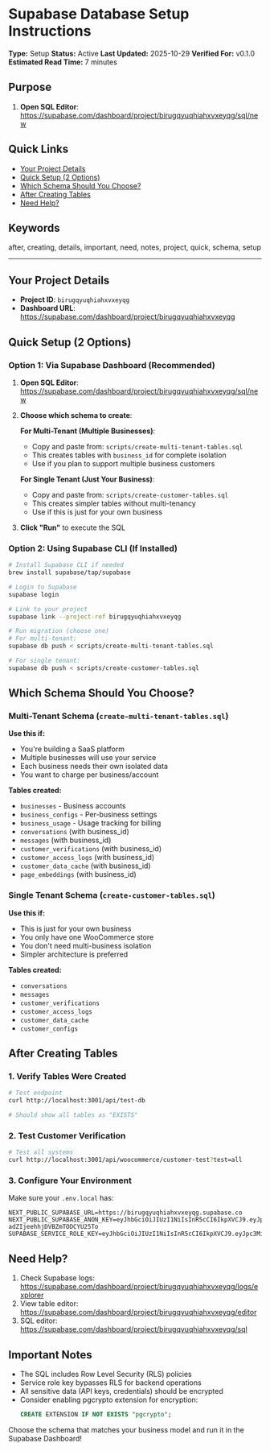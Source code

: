 # Supabase Database Setup Instructions

**Type:** Setup
**Status:** Active
**Last Updated:** 2025-10-29
**Verified For:** v0.1.0
**Estimated Read Time:** 7 minutes

## Purpose
1. **Open SQL Editor**: https://supabase.com/dashboard/project/birugqyuqhiahxvxeyqg/sql/new

## Quick Links
- [Your Project Details](#your-project-details)
- [Quick Setup (2 Options)](#quick-setup-2-options)
- [Which Schema Should You Choose?](#which-schema-should-you-choose)
- [After Creating Tables](#after-creating-tables)
- [Need Help?](#need-help)

## Keywords
after, creating, details, important, need, notes, project, quick, schema, setup

---


## Your Project Details
- **Project ID**: `birugqyuqhiahxvxeyqg`
- **Dashboard URL**: https://supabase.com/dashboard/project/birugqyuqhiahxvxeyqg

## Quick Setup (2 Options)

### Option 1: Via Supabase Dashboard (Recommended)

1. **Open SQL Editor**:
   https://supabase.com/dashboard/project/birugqyuqhiahxvxeyqg/sql/new

2. **Choose which schema to create**:

   **For Multi-Tenant (Multiple Businesses)**:
   - Copy and paste from: `scripts/create-multi-tenant-tables.sql`
   - This creates tables with `business_id` for complete isolation
   - Use if you plan to support multiple business customers

   **For Single Tenant (Just Your Business)**:
   - Copy and paste from: `scripts/create-customer-tables.sql`
   - This creates simpler tables without multi-tenancy
   - Use if this is just for your own business

3. **Click "Run"** to execute the SQL

### Option 2: Using Supabase CLI (If Installed)

```bash
# Install Supabase CLI if needed
brew install supabase/tap/supabase

# Login to Supabase
supabase login

# Link to your project
supabase link --project-ref birugqyuqhiahxvxeyqg

# Run migration (choose one)
# For multi-tenant:
supabase db push < scripts/create-multi-tenant-tables.sql

# For single tenant:
supabase db push < scripts/create-customer-tables.sql
```

## Which Schema Should You Choose?

### Multi-Tenant Schema (`create-multi-tenant-tables.sql`)
**Use this if:**
- You're building a SaaS platform
- Multiple businesses will use your service
- Each business needs their own isolated data
- You want to charge per business/account

**Tables created:**
- `businesses` - Business accounts
- `business_configs` - Per-business settings
- `business_usage` - Usage tracking for billing
- `conversations` (with business_id)
- `messages` (with business_id)
- `customer_verifications` (with business_id)
- `customer_access_logs` (with business_id)
- `customer_data_cache` (with business_id)
- `page_embeddings` (with business_id)

### Single Tenant Schema (`create-customer-tables.sql`)
**Use this if:**
- This is just for your own business
- You only have one WooCommerce store
- You don't need multi-business isolation
- Simpler architecture is preferred

**Tables created:**
- `conversations`
- `messages`
- `customer_verifications`
- `customer_access_logs`
- `customer_data_cache`
- `customer_configs`

## After Creating Tables

### 1. Verify Tables Were Created

```bash
# Test endpoint
curl http://localhost:3001/api/test-db

# Should show all tables as "EXISTS"
```

### 2. Test Customer Verification

```bash
# Test all systems
curl http://localhost:3001/api/woocommerce/customer-test?test=all
```

### 3. Configure Your Environment

Make sure your `.env.local` has:
```env
NEXT_PUBLIC_SUPABASE_URL=https://birugqyuqhiahxvxeyqg.supabase.co
NEXT_PUBLIC_SUPABASE_ANON_KEY=eyJhbGciOiJIUzI1NiIsInR5cCI6IkpXVCJ9.eyJpc3MiOiJzdXBhYmFzZSIsInJlZiI6ImJpcnVncXl1cWhpYWh4dnhleXFnIiwicm9sZSI6ImFub24iLCJpYXQiOjE3NTU3ODcxNjQsImV4cCI6MjA3MTM2MzE2NH0.BcI58O5BqlAWTH3nf-adZIjeehhjDVBZmTODCYU25To
SUPABASE_SERVICE_ROLE_KEY=eyJhbGciOiJIUzI1NiIsInR5cCI6IkpXVCJ9.eyJpc3MiOiJzdXBhYmFzZSIsInJlZiI6ImJpcnVncXl1cWhpYWh4dnhleXFnIiwicm9sZSI6InNlcnZpY2Vfcm9sZSIsImlhdCI6MTc1NTc4NzE2NCwiZXhwIjoyMDcxMzYzMTY0fQ.5bw0QlkRgv_PA7iHrpWixvC31d7WZ5VYSR2JZnhsw8s
```

## Need Help?

1. Check Supabase logs: https://supabase.com/dashboard/project/birugqyuqhiahxvxeyqg/logs/explorer
2. View table editor: https://supabase.com/dashboard/project/birugqyuqhiahxvxeyqg/editor
3. SQL editor: https://supabase.com/dashboard/project/birugqyuqhiahxvxeyqg/sql

## Important Notes

- The SQL includes Row Level Security (RLS) policies
- Service role key bypasses RLS for backend operations
- All sensitive data (API keys, credentials) should be encrypted
- Consider enabling pgcrypto extension for encryption:
  ```sql
  CREATE EXTENSION IF NOT EXISTS "pgcrypto";
  ```

Choose the schema that matches your business model and run it in the Supabase Dashboard!
